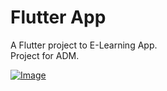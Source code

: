 # Flutter App

A Flutter project to E-Learning App.\
Project for ADM.
 
 [![Image](https://i.imgur.com/WsQFm7h.png)]()
